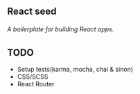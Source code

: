 ## React seed
 
###### A boilerplate for building React apps.
 
 
 
 
## TODO
 * Setup tests(karma, mocha, chai & sinon)
 * CSS/SCSS
 * React Router
